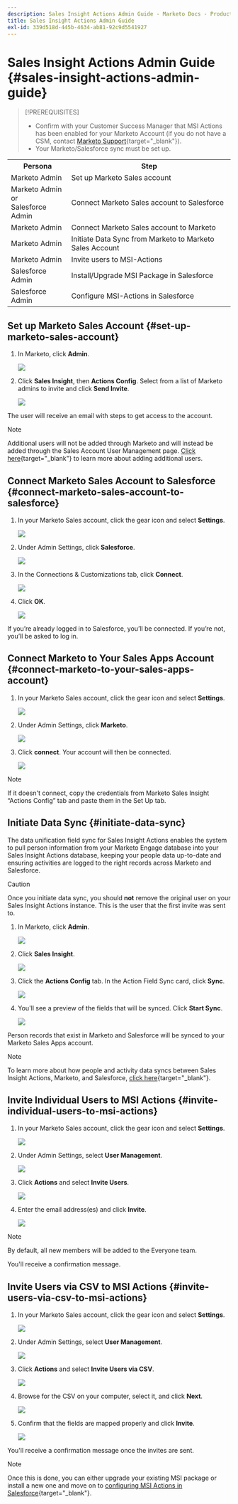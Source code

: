 ```yaml
---
description: Sales Insight Actions Admin Guide - Marketo Docs - Product Documentation
title: Sales Insight Actions Admin Guide
exl-id: 339d518d-445b-4634-ab81-92c9d5541927
---
```

# Sales Insight Actions Admin Guide {#sales-insight-actions-admin-guide}

>[!PREREQUISITES]
>
>* Confirm with your Customer Success Manager that MSI Actions has been enabled for your Marketo Account (if you do not have a CSM, contact [Marketo Support](https://nation.marketo.com/t5/support/ct-p/Support){target="_blank"}).
>* Your Marketo/Salesforce sync must be set up.

<table>
 <tr>
  <th>Persona</th>
  <th>Step</th>
 </tr>
 <tr>
  <td>Marketo Admin</td>
  <td>Set up Marketo Sales account</td>
 </tr>
 <tr>
  <td>Marketo Admin or <br/>Salesforce Admin</td>
  <td>Connect Marketo Sales account to Salesforce</td>
 </tr>
 <tr>
  <td>Marketo Admin</td>
  <td>Connect Marketo Sales account to Marketo</td>
 </tr>
 <tr>
  <td>Marketo Admin</td>
  <td>Initiate Data Sync from Marketo to Marketo Sales Account</td>
 </tr>
 <tr>
  <td>Marketo Admin</td>
  <td>Invite users to MSI-Actions</td>
 </tr>
 <tr>
  <td>Salesforce Admin</td>
  <td>Install/Upgrade MSI Package in Salesforce</td>
 </tr>
 <tr>
  <td>Salesforce Admin</td>
  <td>Configure MSI-Actions in Salesforce</td>
 </tr>
</table>

## Set up Marketo Sales Account {#set-up-marketo-sales-account}

1. In Marketo, click **Admin**.

   ![](assets/msi-actions-admin-guide-1.png)

1. Click **Sales Insight**, then **Actions Config**. Select from a list of Marketo admins to invite and click **Send Invite**.

   ![](assets/msi-actions-admin-guide-2.png)

The user will receive an email with steps to get access to the account.

>[!NOTE]
>
>Additional users will not be added through Marketo and will instead be added through the Sales Account User Management page. [Click here](/help/marketo/product-docs/marketo-sales-connect/admin/invite-users.md){target="_blank"} to learn more about adding additional users.

## Connect Marketo Sales Account to Salesforce {#connect-marketo-sales-account-to-salesforce}

1. In your Marketo Sales account, click the gear icon and select **Settings**.

   ![](assets/msi-actions-admin-guide-3.png)

1. Under Admin Settings, click **Salesforce**.

   ![](assets/msi-actions-admin-guide-4.png)

1. In the Connections & Customizations tab, click **Connect**.

   ![](assets/msi-actions-admin-guide-5.png)

1. Click **OK**.

   ![](assets/msi-actions-admin-guide-6.png)

If you’re already logged in to Salesforce, you’ll be connected. If you’re not, you’ll be asked to log in.

## Connect Marketo to Your Sales Apps Account {#connect-marketo-to-your-sales-apps-account}

1. In your Marketo Sales account, click the gear icon and select **Settings**.

   ![](assets/msi-actions-admin-guide-7.png)

1. Under Admin Settings, click **Marketo**.

   ![](assets/msi-actions-admin-guide-8.png)

1. Click **connect**. Your account will then be connected.

   ![](assets/msi-actions-admin-guide-9.png)

>[!NOTE]
>
>If it doesn't connect, copy the credentials from Marketo Sales Insight “Actions Config” tab and paste them in the Set Up tab.

## Initiate Data Sync {#initiate-data-sync}

The data unification field sync for Sales Insight Actions enables the system to pull person information from your Marketo Engage database into your Sales Insight Actions database, keeping your people data up-to-date and ensuring activities are logged to the right records across Marketo and Salesforce.

>[!CAUTION]
>
>Once you initiate data sync, you should **not** remove the original user on your Sales Insight Actions instance. This is the user that the first invite was sent to.

1. In Marketo, click **Admin**.

   ![](assets/msi-actions-admin-guide-10.png)

1. Click **Sales Insight**.

   ![](assets/msi-actions-admin-guide-11.png)

1. Click the **Actions Config** tab. In the Action Field Sync card, click **Sync**.

   ![](assets/msi-actions-admin-guide-12.png)

1. You'll see a preview of the fields that will be synced. Click **Start Sync**.

   ![](assets/msi-actions-admin-guide-13.png)

Person records that exist in Marketo and Salesforce will be synced to your Marketo Sales Apps account.

   >[!NOTE]
   >
   >To learn more about how people and activity data syncs between Sales Insight Actions, Marketo, and Salesforce, [click here](/help/marketo/product-docs/marketo-sales-insight/actions/admin/actions-data-sync-faq.md){target="_blank"}.

## Invite Individual Users to MSI Actions {#invite-individual-users-to-msi-actions}

1. In your Marketo Sales account, click the gear icon and select **Settings**.

   ![](assets/msi-actions-admin-guide-14.png)

1. Under Admin Settings, select **User Management**.

   ![](assets/msi-actions-admin-guide-15.png)

1. Click **Actions** and select **Invite Users**.

   ![](assets/msi-actions-admin-guide-16.png)

1. Enter the email address(es) and click **Invite**.

   ![](assets/msi-actions-admin-guide-17.png)

>[!NOTE]
>
>By default, all new members will be added to the Everyone team.

You'll receive a confirmation message.

## Invite Users via CSV to MSI Actions {#invite-users-via-csv-to-msi-actions}

1. In your Marketo Sales account, click the gear icon and select **Settings**.

   ![](assets/msi-actions-admin-guide-18.png)

1. Under Admin Settings, select **User Management**.

   ![](assets/msi-actions-admin-guide-19.png)

1. Click **Actions** and select **Invite Users via CSV**.

   ![](assets/msi-actions-admin-guide-20.png)

1. Browse for the CSV on your computer, select it, and click **Next**.

   ![](assets/msi-actions-admin-guide-21.png)

1. Confirm that the fields are mapped properly and click **Invite**.

   ![](assets/msi-actions-admin-guide-22.png)

You'll receive a confirmation message once the invites are sent.

>[!NOTE]
>
>Once this is done, you can either upgrade your existing MSI package or install a new one and move on to [configuring MSI Actions in Salesforce](/help/marketo/product-docs/marketo-sales-insight/actions/crm/salesforce-configuration/sales-insight-actions-configuration-in-salesforce.md){target="_blank"}.
